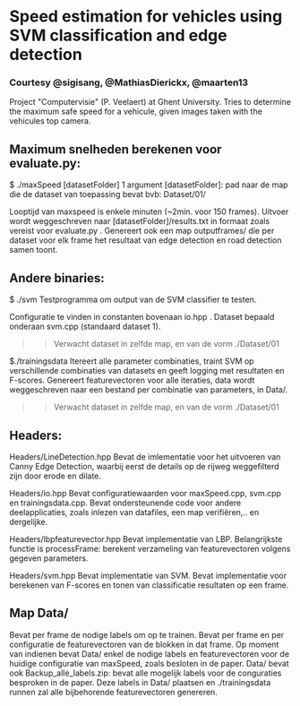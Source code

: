 # Speed estimation for vehicles using SVM classification and edge detection
### Courtesy @sigisang, @MathiasDierickx, @maarten13

Project "Computervisie" (P. Veelaert) at Ghent University. Tries to determine the maximum safe speed for a vehicule, given images taken with the vehicules top camera. 

## Maximum snelheden berekenen voor evaluate.py:
$ ./maxSpeed [datasetFolder]
1 argument [datasetFolder]: pad naar de map die de dataset van toepassing bevat
	bvb: Dataset/01/

Looptijd van maxspeed is enkele minuten (~2min. voor 150 frames).
Uitvoer wordt weggeschreven naar [datasetFolder]/results.txt in formaat zoals
vereist voor evaluate.py .
Genereert ook een map outputframes/ die per dataset voor elk frame
het resultaat van edge detection en road detection samen toont. 



## Andere binaries:
$ ./svm
Testprogramma om output van de SVM classifier te testen.

Configuratie te vinden in constanten bovenaan io.hpp .
Dataset bepaald onderaan svm.cpp (standaard dataset 1).
>>Verwacht dataset in zelfde map, en van de vorm ./Dataset/01


$./trainingsdata
Itereert alle parameter combinaties, traint SVM op verschillende combinaties
van datasets en geeft logging met resultaten en F-scores.
Genereert featurevectoren voor alle iteraties, data wordt weggeschreven naar
een bestand per combinatie van parameters, in Data/.
>>Verwacht dataset in zelfde map, en van de vorm ./Dataset/01



## Headers:
Headers/LineDetection.hpp
Bevat de imlementatie voor het uitvoeren van Canny Edge Detection,
waarbij eerst de details op de rijweg weggefilterd zijn door erode en dilate.

Headers/io.hpp
Bevat configuratiewaarden voor maxSpeed.cpp, svm.cpp en trainingsdata.cpp.
Bevat ondersteunende code voor andere deelapplicaties, zoals inlezen van
datafiles, een map verifiëren,.. en dergelijke.

Headers/lbpfeaturevector.hpp
Bevat implementatie van LBP.
Belangrijkste functie is processFrame: berekent verzameling van featurevectoren
volgens gegeven parameters.

Headers/svm.hpp
Bevat implementatie van SVM.
Bevat implementatie voor berekenen van F-scores en tonen van classificatie
resultaten op een frame.



## Map Data/
Bevat per frame de nodige labels om op te trainen.
Bevat per frame en per configuratie de featurevectoren van de blokken in dat
frame.
Op moment van indienen bevat Data/ enkel de nodige labels en featurevectoren
voor de huidige configuratie van maxSpeed,
zoals besloten in de paper.
Data/ bevat ook Backup_alle_labels.zip: bevat alle mogelijk labels voor de
conguraties besproken in de paper.
Deze labels in Data/ plaatsen en ./trainingsdata runnen zal alle bijbehorende
featurevectoren genereren.
